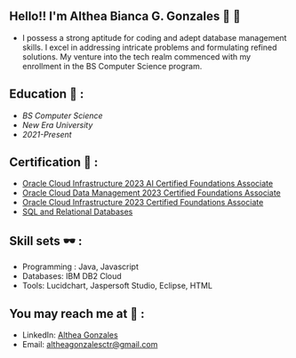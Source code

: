 ## Hello!! I'm Althea Bianca G. Gonzales 🚀 🌠 
- I possess a strong aptitude for coding and adept database management skills. I excel in addressing intricate problems and formulating refined solutions. My venture into the tech realm commenced with my enrollment in the BS Computer Science program.

## Education 📑 :
- _BS Computer Science_
- _New Era University_
- _2021-Present_

## Certification 🏅 :

- [Oracle Cloud Infrastructure 2023 AI Certified Foundations Associate](https://catalog-education.oracle.com/pls/certview/sharebadge?id=74E1FDA94C14258B876F1019697831FB7C71AF98A0426E4514DB3A4CDE096E26)
- [Oracle Cloud Data Management 2023 Certified Foundations Associate](https://catalog-education.oracle.com/pls/certview/sharebadge?id=0A0D1F46027EFBAE15EACAE9E4D7671BF1D6CE17CE4A4A366597A308CEE42692)
- [Oracle Cloud Infrastructure 2023 Certified Foundations Associate](https://catalog-education.oracle.com/pls/certview/sharebadge?id=6BFA2CA10BA363B42D7F57F4D3699C528A5D5FECFB42F7A42E2E439658582D0C)
- [SQL and Relational Databases](https://courses.cognitiveclass.ai/certificates/3dbd627975c94d2b8d13b2491db5562a)

## Skill sets 🕶️ :
- Programming :  Java, Javascript
- Databases: IBM DB2 Cloud
- Tools:  Lucidchart, Jaspersoft Studio, Eclipse, HTML

## You may reach me at 🔗 :
- LinkedIn: [Althea Gonzales](https://ph.linkedin.com/in/althea-gonzales-b812142a2)
- Email: altheagonzalesctr@gmail.com
